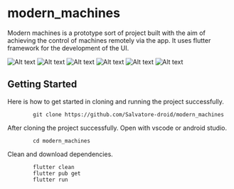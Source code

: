 # modern_machines

Modern machines is a prototype sort of project built with the aim of achieving the control of machines remotely via the app.
It uses flutter framework for the development of the UI.

![Alt text](Screenshot_20250627-155822.png) ![Alt text](Screenshot_20250627-155832.png) ![Alt text](Screenshot_20250627-155841.png) ![Alt text](Screenshot_20250627-155959.png) ![Alt text](Screenshot_20250628-151912.png) ![Alt text](Screenshot_20250628-161846.png)


## Getting Started

Here is how to get started in cloning and running the project successfully.

            git clone https://github.com/Salvatore-droid/modern_machines

After cloning the project successfully. Open with vscode or android studio.

            cd modern_machines

Clean and download dependencies.

            flutter clean
            flutter pub get
            flutter run



